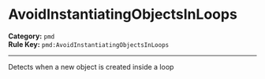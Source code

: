 # AvoidInstantiatingObjectsInLoops
**Category:** `pmd`<br/>
**Rule Key:** `pmd:AvoidInstantiatingObjectsInLoops`<br/>


-----

Detects when a new object is created inside a loop
